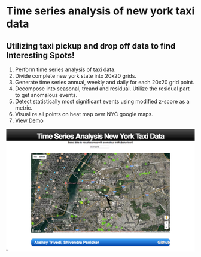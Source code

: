 # Time series analysis of new york taxi data
## Utilizing taxi pickup and drop off data to find Interesting Spots!
1. Perform time series analysis of taxi data.
2. Divide complete new york state into 20x20 grids.
3. Generate time series annual, weekly and daily for each 20x20 grid point.
4. Decompose into seasonal, treand and residual. Utilize the residual part to get anomalous events.
5. Detect statistically most significant events using modified z-score as a metric.
6. Visualize all points on heat map over NYC google maps.
7. [View Demo](http://linserv1.cims.nyu.edu:45673)

![Screenshot](capture.png)
